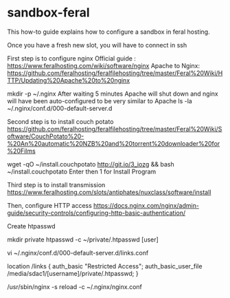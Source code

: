 # sandbox-feral
This how-to guide explains how to configure a sandbox in feral hosting.

Once you have a fresh new slot, you will have to connect in ssh 

First step is to configure nginx
Official guide : https://www.feralhosting.com/wiki/software/nginx
Apache to Nginx: https://github.com/feralhosting/feralfilehosting/tree/master/Feral%20Wiki/HTTP/Updating%20Apache%20to%20nginx

mkdir -p ~/.nginx
After waiting 5 minutes Apache will shut down and nginx will have been auto-configured to be very similar to Apache
ls -la ~/.nginx/conf.d/000-default-server.d

Second step is to install couch potato
https://github.com/feralhosting/feralfilehosting/tree/master/Feral%20Wiki/Software/CouchPotato%20-%20An%20automatic%20NZB%20and%20torrent%20downloader%20for%20Films

wget -qO ~/install.couchpotato http://git.io/3_iozg && bash ~/install.couchpotato
Enter then 1 for Install Program

Third step is to install transmission
https://www.feralhosting.com/slots/antiphates/nuxclass/software/install


Then, configure HTTP access
https://docs.nginx.com/nginx/admin-guide/security-controls/configuring-http-basic-authentication/

Create htpasswd

 mkdir private
 htpasswd -c ~/private/.htpasswd [user]


vi ~/.nginx/conf.d/000-default-server.d/links.conf

location /links {
     auth_basic "Restricted Access";
     auth_basic_user_file /media/sdac1/[username]/private/.htpasswd;
}


/usr/sbin/nginx -s reload -c ~/.nginx/nginx.conf
